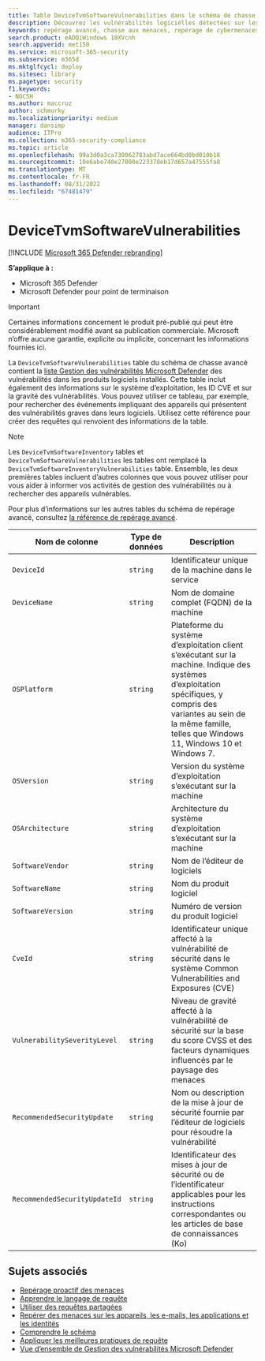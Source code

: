 ```yaml
---
title: Table DeviceTvmSoftwareVulnerabilities dans le schéma de chasse avancé
description: Découvrez les vulnérabilités logicielles détectées sur les appareils et la liste des mises à jour de sécurité disponibles qui traitent chaque vulnérabilité dans la table DeviceTvmSoftwareVulnerabilities du schéma de repérage avancé.
keywords: repérage avancé, chasse aux menaces, repérage de cybermenaces, Microsoft 365 Defender, microsoft 365, m365, recherche, requête, télémétrie, référence de schéma, kusto, table, colonne, type de données, description, gestion des vulnérabilités & menaces, TVM, gestion des appareils, logiciels, inventaire, vulnérabilités, ID CVE, OS DeviceTvmSoftwareInventoryVulnerabilities
search.product: eADQiWindows 10XVcnh
search.appverid: met150
ms.service: microsoft-365-security
ms.subservice: m365d
ms.mktglfcycl: deploy
ms.sitesec: library
ms.pagetype: security
f1.keywords:
- NOCSH
ms.author: maccruz
author: schmurky
ms.localizationpriority: medium
manager: dansimp
audience: ITPro
ms.collection: m365-security-compliance
ms.topic: article
ms.openlocfilehash: 99a3d0a3ca730062783abd7ace664bd0bd010b18
ms.sourcegitcommit: 10e6abe740e27000e223378eb17d657a47555fa8
ms.translationtype: MT
ms.contentlocale: fr-FR
ms.lasthandoff: 08/31/2022
ms.locfileid: "67481479"
---
```

# <a name="devicetvmsoftwarevulnerabilities"></a>DeviceTvmSoftwareVulnerabilities

[!INCLUDE [Microsoft 365 Defender rebranding](../includes/microsoft-defender.md)]


**S’applique à :**
- Microsoft 365 Defender
- Microsoft Defender pour point de terminaison

>[!IMPORTANT]
> Certaines informations concernent le produit pré-publié qui peut être considérablement modifié avant sa publication commerciale. Microsoft n’offre aucune garantie, explicite ou implicite, concernant les informations fournies ici.

La `DeviceTvmSoftwareVulnerabilities` table du schéma de chasse avancé contient la [liste Gestion des vulnérabilités Microsoft Defender](/windows/security/threat-protection/microsoft-defender-atp/next-gen-threat-and-vuln-mgt) des vulnérabilités dans les produits logiciels installés. Cette table inclut également des informations sur le système d’exploitation, les ID CVE et sur la gravité des vulnérabilités. Vous pouvez utiliser ce tableau, par exemple, pour rechercher des événements impliquant des appareils qui présentent des vulnérabilités graves dans leurs logiciels. Utilisez cette référence pour créer des requêtes qui renvoient des informations de la table.

>[!NOTE]
> Les `DeviceTvmSoftwareInventory` tables et `DeviceTvmSoftwareVulnerabilities` les tables ont remplacé la `DeviceTvmSoftwareInventoryVulnerabilities` table. Ensemble, les deux premières tables incluent d’autres colonnes que vous pouvez utiliser pour vous aider à informer vos activités de gestion des vulnérabilités ou à rechercher des appareils vulnérables.

Pour plus d’informations sur les autres tables du schéma de repérage avancé, consultez [la référence de repérage avancé](advanced-hunting-schema-tables.md).

| Nom de colonne | Type de données | Description |
|-------------|-----------|-------------|
| `DeviceId` | `string` | Identificateur unique de la machine dans le service |
| `DeviceName` | `string` | Nom de domaine complet (FQDN) de la machine |
| `OSPlatform` | `string` | Plateforme du système d’exploitation client s’exécutant sur la machine. Indique des systèmes d’exploitation spécifiques, y compris des variantes au sein de la même famille, telles que Windows 11, Windows 10 et Windows 7. |
| `OSVersion` | `string` | Version du système d’exploitation s’exécutant sur la machine |
| `OSArchitecture` | `string` | Architecture du système d’exploitation s’exécutant sur la machine |
| `SoftwareVendor` | `string` | Nom de l’éditeur de logiciels |
| `SoftwareName` | `string` | Nom du produit logiciel |
| `SoftwareVersion` | `string` | Numéro de version du produit logiciel |
| `CveId` | `string` | Identificateur unique affecté à la vulnérabilité de sécurité dans le système Common Vulnerabilities and Exposures (CVE) |
| `VulnerabilitySeverityLevel` | `string` | Niveau de gravité affecté à la vulnérabilité de sécurité sur la base du score CVSS et des facteurs dynamiques influencés par le paysage des menaces |
| `RecommendedSecurityUpdate` | `string` | Nom ou description de la mise à jour de sécurité fournie par l’éditeur de logiciels pour résoudre la vulnérabilité |
| `RecommendedSecurityUpdateId` | `string` | Identificateur des mises à jour de sécurité ou de l’identificateur applicables pour les instructions correspondantes ou les articles de base de connaissances (Ko) |



## <a name="related-topics"></a>Sujets associés

- [Repérage proactif des menaces](advanced-hunting-overview.md)
- [Apprendre le langage de requête](advanced-hunting-query-language.md)
- [Utiliser des requêtes partagées](advanced-hunting-shared-queries.md)
- [Repérer des menaces sur les appareils, les e-mails, les applications et les identités](advanced-hunting-query-emails-devices.md)
- [Comprendre le schéma](advanced-hunting-schema-tables.md)
- [Appliquer les meilleures pratiques de requête](advanced-hunting-best-practices.md)
- [Vue d’ensemble de Gestion des vulnérabilités Microsoft Defender](/windows/security/threat-protection/microsoft-defender-atp/next-gen-threat-and-vuln-mgt)